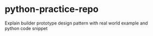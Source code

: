 # python-practice-repo
Explain builder prototype design pattern with real world example and python code snippet